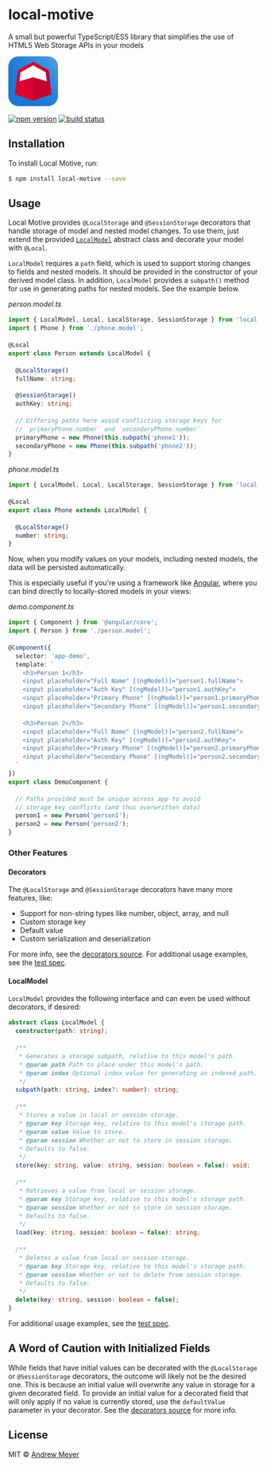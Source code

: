 # local-motive
A small but powerful TypeScript/ES5 library that simplifies the use of HTML5 Web Storage APIs in your models

![logo](graphics/local-motive.png)

[![npm version](https://badge.fury.io/js/local-motive.svg)](https://badge.fury.io/js/local-motive)
[![build status](https://travis-ci.org/menehune23/local-motive.svg)](https://travis-ci.org/menehune23/local-motive)

## Installation

To install Local Motive, run:

```bash
$ npm install local-motive --save
```

## Usage

Local Motive provides `@LocalStorage` and `@SessionStorage` decorators that handle storage of model and nested model changes. To use them, just extend the provided [`LocalModel`](#localmodel) abstract class and decorate your model with `@Local`.

`LocalModel` requires a `path` field, which is used to support storing changes to fields and nested models. It should be provided in the constructor of your derived model class. In addition, `LocalModel` provides a `subpath()` method for use in generating paths for nested models. See the example below.

_person.model.ts_
```typescript
import { LocalModel, Local, LocalStorage, SessionStorage } from 'local-motive';
import { Phone } from './phone.model';

@Local
export class Person extends LocalModel {

  @LocalStorage()
  fullName: string;

  @SessionStorage()
  authKey: string;

  // Differing paths here avoid conflicting storage keys for
  // `primaryPhone.number` and `secondaryPhone.number`
  primaryPhone = new Phone(this.subpath('phone1'));
  secondaryPhone = new Phone(this.subpath('phone2'));
}
```

_phone.model.ts_
```typescript
import { LocalModel, Local, LocalStorage, SessionStorage } from 'local-motive';

@Local
export class Phone extends LocalModel {

  @LocalStorage()
  number: string;
}
```

Now, when you modify values on your models, including nested models, the data will be persisted automatically.

This is especially useful if you're using a framework like [Angular](https://angular.io), where you can bind directly to locally-stored models in your views:

_demo.component.ts_
```typescript
import { Component } from '@angular/core';
import { Person } from './person.model';

@Component({
  selector: 'app-demo',
  template: `
    <h3>Person 1</h3>
    <input placeholder="Full Name" [(ngModel)]="person1.fullName">
    <input placeholder="Auth Key" [(ngModel)]="person1.authKey">
    <input placeholder="Primary Phone" [(ngModel)]="person1.primaryPhone.number">
    <input placeholder="Secondary Phone" [(ngModel)]="person1.secondaryPhone.number">

    <h3>Person 2</h3>
    <input placeholder="Full Name" [(ngModel)]="person2.fullName">
    <input placeholder="Auth Key" [(ngModel)]="person2.authKey">
    <input placeholder="Primary Phone" [(ngModel)]="person2.primaryPhone.number">
    <input placeholder="Secondary Phone" [(ngModel)]="person2.secondaryPhone.number">
  `
})
export class DemoComponent {

  // Paths provided must be unique across app to avoid
  // storage key conflicts (and thus overwritten data)
  person1 = new Person('person1');
  person2 = new Person('person2');
}
```

### Other Features

#### Decorators

The `@LocalStorage` and `@SessionStorage` decorators have many more features, like:

- Support for non-string types like number, object, array, and null
- Custom storage key
- Default value
- Custom serialization and deserialization

For more info, see the [decorators source](https://github.com/menehune23/local-motive/blob/master/lib/decorators.ts).
For additional usage examples, see the [test spec](https://github.com/menehune23/local-motive/blob/master/lib/test/tests.spec.ts).

#### LocalModel

`LocalModel` provides the following interface and can even be used without decorators, if desired:

```typescript
abstract class LocalModel {
  constructor(path: string);

  /**
   * Generates a storage subpath, relative to this model's path.
   * @param path Path to place under this model's path.
   * @param index Optional index value for generating an indexed path.
   */
  subpath(path: string, index?: number): string;

  /**
   * Stores a value in local or session storage.
   * @param key Storage key, relative to this model's storage path.
   * @param value Value to store.
   * @param session Whether or not to store in session storage.
   * Defaults to false.
   */
  store(key: string, value: string, session: boolean = false): void;

  /**
   * Retrieves a value from local or session storage.
   * @param key Storage key, relative to this model's storage path.
   * @param session Whether or not to store in session storage.
   * Defaults to false.
   */
  load(key: string, session: boolean = false): string;

  /**
   * Deletes a value from local or session storage.
   * @param key Storage key, relative to this model's storage path.
   * @param session Whether or not to delete from session storage.
   * Defaults to false.
   */
  delete(key: string, session: boolean = false);
}
```

For additional usage examples, see the [test spec](https://github.com/menehune23/local-motive/blob/master/lib/test/tests.spec.ts).

## A Word of Caution with Initialized Fields

While fields that have initial values can be decorated with the `@LocalStorage` or `@SessionStorage` decorators, the outcome will likely not be the desired one. This is because an initial value will overwrite any value in storage for a given decorated field. To provide an initial value for a decorated field that will only apply if no value is currently stored, use the `defaultValue` parameter in your decorator. See the [decorators source](https://github.com/menehune23/local-motive/blob/master/lib/decorators.ts) for more info.

## License

MIT © [Andrew Meyer](https://coeurdecode.com/contact)
